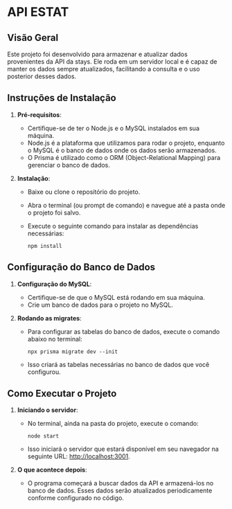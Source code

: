 # API ESTAT

## Visão Geral

Este projeto foi desenvolvido para armazenar e atualizar dados provenientes da API da stays. Ele roda em um servidor local e é capaz de manter os dados sempre atualizados, facilitando a consulta e o uso posterior desses dados.

## Instruções de Instalação

1. **Pré-requisitos**: 
   
   - Certifique-se de ter o Node.js e o MySQL instalados em sua máquina.
   - Node.js é a plataforma que utilizamos para rodar o projeto, enquanto o MySQL é o banco de dados onde os dados serão armazenados.
   - O Prisma é utilizado como o ORM (Object-Relational Mapping) para gerenciar o banco de dados.

2. **Instalação**:
   
   - Baixe ou clone o repositório do projeto.
   - Abra o terminal (ou prompt de comando) e navegue até a pasta onde o projeto foi salvo.
   - Execute o seguinte comando para instalar as dependências necessárias:
     
     ```
     npm install
     ```

## Configuração do Banco de Dados

1. **Configuração do MySQL**:
   
   - Certifique-se de que o MySQL está rodando em sua máquina.
   - Crie um banco de dados para o projeto no MySQL.

2. **Rodando as migrates**:
   
   - Para configurar as tabelas do banco de dados, execute o comando abaixo no terminal:
     
     ```
     npx prisma migrate dev --init
     ```
   - Isso criará as tabelas necessárias no banco de dados que você configurou.

## Como Executar o Projeto

1. **Iniciando o servidor**:
   
   - No terminal, ainda na pasta do projeto, execute o comando:
     
     ```
     node start
     ```
   - Isso iniciará o servidor que estará disponível em seu navegador na seguinte URL: [http://localhost:3001](http://localhost:3001).

2. **O que acontece depois**:
   
   - O programa começará a buscar dados da API e armazená-los no banco de dados. Esses dados serão atualizados periodicamente conforme configurado no código.

